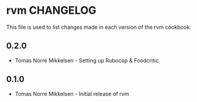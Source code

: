 rvm CHANGELOG
=============

This file is used to list changes made in each version of the rvm cookbook.

0.2.0
-----
- Tomas Norre Mikkelsen - Setting up Rubocop & Foodcritic

0.1.0
-----
- Tomas Norre Mikkelsen - Initial release of rvm
